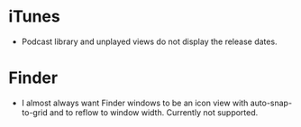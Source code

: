 # iTunes

* Podcast library and unplayed views do not display the release dates.

# Finder

* I almost always want Finder windows to be an icon view with auto-snap-to-grid and to reflow to window width. Currently not supported.

